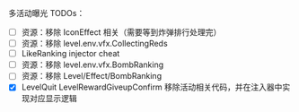 多活动曝光 TODOs：

- [ ] 资源：移除 IconEffect 相关（需要等到炸弹排行处理完）
- [ ] 资源：移除 level.env.vfx.CollectingReds
- [ ] LikeRanking injector cheat
- [ ] 资源：移除 level.env.vfx.BombRanking
- [ ] 资源：移除 Level/Effect/BombRanking
- [x] LevelQuit LevelRewardGiveupConfirm 移除活动相关代码，并在注入器中实现对应显示逻辑